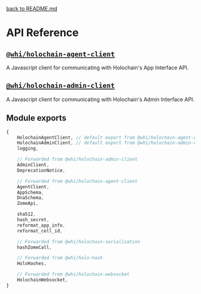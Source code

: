 [back to README.md](../README.md)

# API Reference

## [`@whi/holochain-agent-client`](https://github.com/mjbrisebois/holochain-agent-client-js/blob/master/docs/API.md)
A Javascript client for communicating with Holochain's App Interface API.


## [`@whi/holochain-admin-client`](https://github.com/mjbrisebois/holochain-admin-client-js/blob/master/docs/API.md)
A Javascript client for communicating with Holochain's Admin Interface API.


## Module exports
```javascript
{
    HolochainAgentClient, // default export from @whi/holochain-agent-client
    HolochainAdminClient, // default export from @whi/holochain-admin-client
    logging,

    // Forwarded from @whi/holochain-admin-client
    AdminClient,
    DeprecationNotice,

    // Forwarded from @whi/holochain-agent-client
    AgentClient,
    AppSchema,
    DnaSchema,
    ZomeApi,

    sha512,
    hash_secret,
    reformat_app_info,
    reformat_cell_id,

    // Forwarded from @whi/holochain-serialization
    hashZomeCall,

    // Forwarded from @whi/holo-hash
    HoloHashes,

    // Forwarded from @whi/holochain-websocket
    HolochainWebsocket,
}
```
